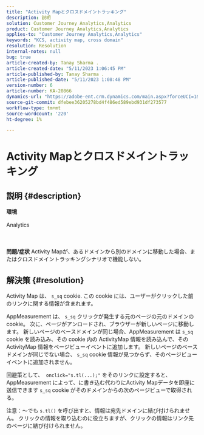 ```yaml
---
title: "Activity Mapとクロスドメイントラッキング"
description: 説明
solution: Customer Journey Analytics,Analytics
product: Customer Journey Analytics,Analytics
applies-to: "Customer Journey Analytics,Analytics"
keywords: "KCS, activity map, cross domain"
resolution: Resolution
internal-notes: null
bug: true
article-created-by: Tanay Sharma .
article-created-date: "5/11/2023 1:06:45 PM"
article-published-by: Tanay Sharma .
article-published-date: "5/11/2023 1:08:48 PM"
version-number: 6
article-number: KA-20866
dynamics-url: "https://adobe-ent.crm.dynamics.com/main.aspx?forceUCI=1&pagetype=entityrecord&etn=knowledgearticle&id=c9c012ab-fcef-ed11-8849-6045bd006079"
source-git-commit: dfebee36205278bd4f486ed589ebd931df273577
workflow-type: tm+mt
source-wordcount: '220'
ht-degree: 1%

---
```


# Activity Mapとクロスドメイントラッキング

## 説明 {#description}

<b>環境</b><br><br>Analytics<br><br> <br><br><b>問題/症状</b>
Activity Mapが、あるドメインから別のドメインに移動した場合、またはクロスドメイントラッキングシナリオで機能しない。


## 解決策 {#resolution}


Activity Map は、 `s_sq` cookie. この cookie には、ユーザーがクリックした前のリンクに関する情報が含まれます。

AppMeasurement は、 `s_sq` クリックが発生する元のページの元のドメインの cookie。 次に、ページがアンロードされ、ブラウザーが新しいページに移動します。 新しいページのベースドメインが同じ場合、AppMeasurement は `s_sq` cookie を読み込み、その cookie 内の ActivityMap 情報を読み込んで、その ActivityMap 情報をページビューイベントに追加します。 新しいページのベースドメインが同じでない場合、 `s_sq` cookie 情報が見つからず、そのページビューイベントに追加されません。

回避策として、  `onclick="s.tl(...);"` をそのリンクに設定すると、AppMeasurement によって、に書き込む代わりにActivity Mapデータを即座に送信できます `s_sq` cookie がそのドメインからの次のページビューで取得される。



注意：～でも `s.tl()` を呼び出すと、情報は宛先ドメインに結び付けられません。 クリックの情報を取り込むのに役立ちますが、クリックの情報はリンク先のページに結び付けられません。




